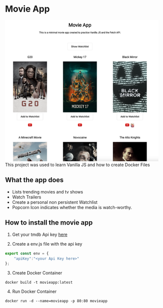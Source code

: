 # Movie App
![movieApp](image.png)
This project was used to learn Vanilla JS and how to create Docker Files

## What the app does
- Lists trending movies and tv shows
- Watch Trailers
- Create a personal non persistent Watchlist
- Popcorn Icon indicates whether the media is watch-worthy.

## How to install the movie app
1. Get your tmdb Api key [here](https://developer.themoviedb.org/docs/getting-started)

2. Create a env.js file with the api key
```js
export const env = {
    "apiKey":"<your Api Key here>"
};
```

3. Create Docker Container
```
docker build -t movieapp:latest
```

4. Run Docker Container
```shell
docker run -d --name=movieapp -p 80:80 movieapp
```
